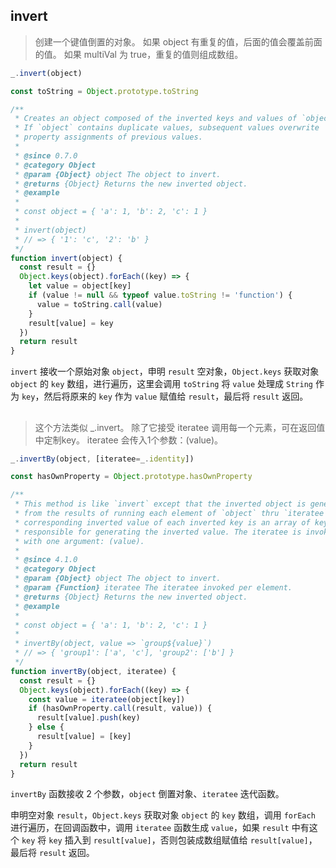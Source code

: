 ## invert

> 创建一个键值倒置的对象。 如果 object 有重复的值，后面的值会覆盖前面的值。 如果 multiVal 为 true，重复的值则组成数组。

```js
_.invert(object)
```

```js
const toString = Object.prototype.toString

/**
 * Creates an object composed of the inverted keys and values of `object`.
 * If `object` contains duplicate values, subsequent values overwrite
 * property assignments of previous values.
 *
 * @since 0.7.0
 * @category Object
 * @param {Object} object The object to invert.
 * @returns {Object} Returns the new inverted object.
 * @example
 *
 * const object = { 'a': 1, 'b': 2, 'c': 1 }
 *
 * invert(object)
 * // => { '1': 'c', '2': 'b' }
 */
function invert(object) {
  const result = {}
  Object.keys(object).forEach((key) => {
    let value = object[key]
    if (value != null && typeof value.toString != 'function') {
      value = toString.call(value)
    }
    result[value] = key
  })
  return result
}
```

`invert` 接收一个原始对象 `object`，申明 `result` 空对象，`Object.keys` 获取对象 `object` 的 `key` 数组，进行遍历，这里会调用 `toString` 将 `value` 处理成 `String` 作为 `key`，然后将原来的 `key` 作为 `value` 赋值给 `result`，最后将 `result` 返回。

## 

> 这个方法类似 _.invert。 除了它接受 iteratee 调用每一个元素，可在返回值中定制key。 iteratee 会传入1个参数：(value)。

```js
_.invertBy(object, [iteratee=_.identity])
```

```js
const hasOwnProperty = Object.prototype.hasOwnProperty

/**
 * This method is like `invert` except that the inverted object is generated
 * from the results of running each element of `object` thru `iteratee`. The
 * corresponding inverted value of each inverted key is an array of keys
 * responsible for generating the inverted value. The iteratee is invoked
 * with one argument: (value).
 *
 * @since 4.1.0
 * @category Object
 * @param {Object} object The object to invert.
 * @param {Function} iteratee The iteratee invoked per element.
 * @returns {Object} Returns the new inverted object.
 * @example
 *
 * const object = { 'a': 1, 'b': 2, 'c': 1 }
 *
 * invertBy(object, value => `group${value}`)
 * // => { 'group1': ['a', 'c'], 'group2': ['b'] }
 */
function invertBy(object, iteratee) {
  const result = {}
  Object.keys(object).forEach((key) => {
    const value = iteratee(object[key])
    if (hasOwnProperty.call(result, value)) {
      result[value].push(key)
    } else {
      result[value] = [key]
    }
  })
  return result
}
```

`invertBy` 函数接收 2 个参数，`object` 倒置对象、`iteratee` 迭代函数。

申明空对象 `result`，`Object.keys` 获取对象 `object` 的 `key` 数组，调用 `forEach` 进行遍历，在回调函数中，调用 `iteratee` 函数生成 `value`，如果 `result` 中有这个 `key` 将 `key` 插入到 `result[value]`，否则包装成数组赋值给 `result[value]`，最后将 `result` 返回。
